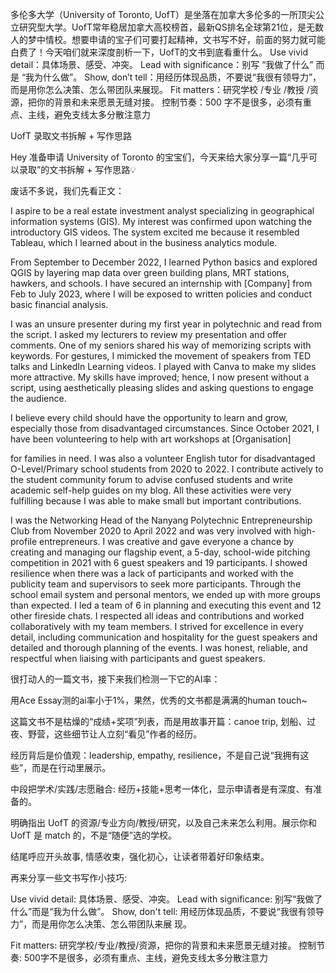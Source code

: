 多伦多大学（University of Toronto, UofT）是坐落在加拿大多伦多的一所顶尖公立研究型大学。UofT常年稳居加拿大高校榜首，最新QS排名全球第21位，是无数人的梦中情校。想要申请的宝子们可要打起精神，文书写不好，前面的努力就可能白费了！今天咱们就来深度剖析一下，UofT的文书到底看重什么。 Use vivid detail：具体场景、感受、冲突。 Lead with significance：别写 “我做了什么” 而是 “我为什么做”。 Show, don’t tell：用经历体现品质，不要说“我很有领导力”，而是用你怎么决策、怎么带团队来展现。 Fit matters：研究学校 /专业 /教授 /资源，把你的背景和未来愿景无缝对接。 控制节奏：500 字不是很多，必须有重点、主线，避免支线太多分散注意力


UofT 录取文书拆解 + 写作思路

Hey 准备申请 University of Toronto 的宝宝们，今天来给大家分享一篇“几乎可以录取”的文书拆解 + 写作思路💡

废话不多说，我们先看正文：

I aspire to be a real estate investment analyst specializing in geographical information systems (GIS). My interest was confirmed upon watching the introductory GIS videos. The system excited me because it resembled Tableau, which I learned about in the business analytics module.

From September to December 2022, I learned Python basics and explored QGIS by layering map data over green building plans, MRT stations, hawkers, and schools. I have secured an internship with [Company] from Feb to July 2023, where I will be exposed to written policies and conduct basic financial analysis.

I was an unsure presenter during my first year in polytechnic and read from the script. I asked my lecturers to review my presentation and offer comments. One of my seniors shared his way of memorizing scripts with keywords. For gestures, I mimicked the movement of speakers from TED talks and LinkedIn Learning videos. I played with Canva to make my slides more attractive. My skills have improved; hence, I now present without a script, using aesthetically pleasing slides and asking questions to engage the audience.

I believe every child should have the opportunity to learn and grow, especially those from disadvantaged circumstances. Since October 2021, I have been volunteering to help with art workshops at [Organisation]

for families in need. I was also a volunteer English tutor for disadvantaged O-Level/Primary school students from 2020 to 2022. I contribute actively to the student community forum to advise confused students and write academic self-help guides on my blog. All these activities were very fulfilling because I was able to make small but important contributions.

I was the Networking Head of the Nanyang Polytechnic Entrepreneurship Club from November 2020 to April 2022 and was very involved with high-profile entrepreneurs. I was creative and gave everyone a chance by creating and managing our flagship event, a 5-day, school-wide pitching competition in 2021 with 6 guest speakers and 19 participants. I showed resilience when there was a lack of participants and worked with the publicity team and supervisors to seek more participants. Through the school email system and personal mentors, we ended up with more groups than expected. I led a team of 6 in planning and executing this event and 12 other fireside chats. I respected all ideas and contributions and worked collaboratively with my team members. I strived for excellence in every detail, including communication and hospitality for the guest speakers and detailed and thorough planning of the events. I was honest, reliable, and respectful when liaising with participants and guest speakers.

很打动人的一篇文书，接下来我们检测一下它的AI率：

用Ace Essay测的ai率小于1%，果然，优秀的文书都是满满的human touch~

这篇文书不是枯燥的“成绩+奖项”列表，而是用故事开篇：canoe trip, 划船、过夜、野营，这些细节让人立刻“看见”作者的经历。

经历背后是价值观：leadership, empathy, resilience，不是自己说“我拥有这些”，而是在行动里展示。

中段把学术/实践/志愿融合: 经历+技能+思考一体化，显示申请者是有深度、有准备的。

明确指出 UofT 的资源/专业方向/教授/研究，以及自己未来怎么利用。展示你和 UofT 是 match 的，不是“随便”选的学校。

结尾呼应开头故事, 情感收束，强化初心，让读者带着好印象结束。

再来分享一些文书写作小技巧:

Use vivid detail: 具体场景、感受、冲突。
Lead with significance: 别写“我做了什么”而是“我为什么做”。
Show, don't tell: 用经历体现品质，不要说“我很有领导力”，而是用你怎么决策、怎么带团队来展
现。

Fit matters: 研究学校/专业/教授/资源，把你的背景和未来愿景无缝对接。
控制节奏: 500字不是很多，必须有重点、主线，避免支线太多分散注意力
